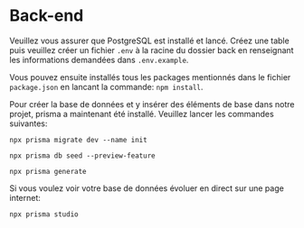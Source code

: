 # Back-end

Veuillez vous assurer que PostgreSQL est installé et lancé. Créez une table puis veuillez créer un fichier `.env` à la racine du dossier back en renseignant les informations demandées dans `.env.example`.



Vous pouvez ensuite installés tous les packages mentionnés dans le fichier `package.json` en lancant la commande: `npm install`.



Pour créer la base de données et y insérer des éléments de base dans notre projet, prisma a maintenant été installé.
Veuillez lancer les commandes suivantes:

`npx prisma migrate dev --name init`

`npx prisma db seed --preview-feature`

`npx prisma generate`


Si vous voulez voir votre base de données évoluer en direct sur une page internet:

`npx prisma studio`
